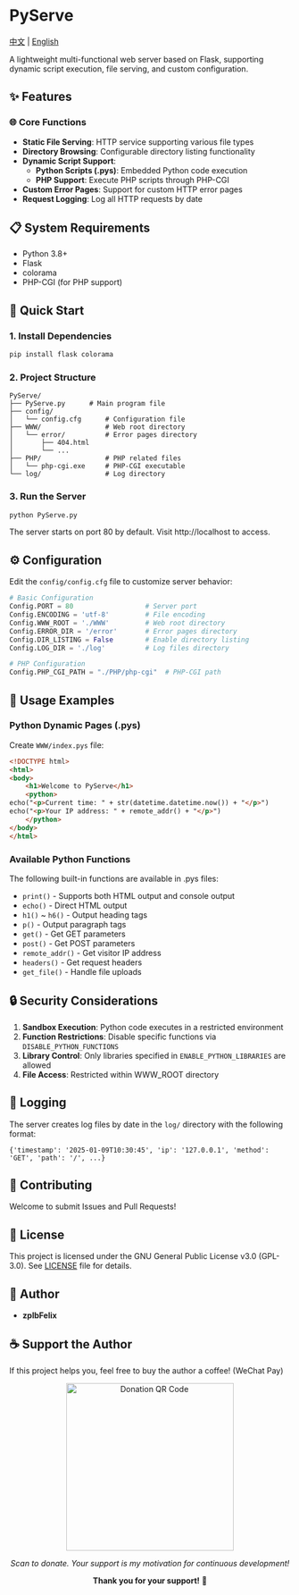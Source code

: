 # PyServe

<div align="left">
  <a href="README_ZH.md">中文</a> | <a href="README.md">English</a>
</div>

A lightweight multi-functional web server based on Flask, supporting dynamic script execution, file serving, and custom configuration.

## ✨ Features

### 🌐 Core Functions
- **Static File Serving**: HTTP service supporting various file types
- **Directory Browsing**: Configurable directory listing functionality
- **Dynamic Script Support**:
  - **Python Scripts (.pys)**: Embedded Python code execution
  - **PHP Support**: Execute PHP scripts through PHP-CGI
- **Custom Error Pages**: Support for custom HTTP error pages
- **Request Logging**: Log all HTTP requests by date

## 📋 System Requirements

- Python 3.8+
- Flask
- colorama
- PHP-CGI (for PHP support)

## 🚀 Quick Start

### 1. Install Dependencies

```bash
pip install flask colorama
```

### 2. Project Structure

```
PyServe/
├── PyServe.py      # Main program file
├── config/
│   └── config.cfg      # Configuration file
├── WWW/                # Web root directory
│   └── error/          # Error pages directory
│       ├── 404.html
│       └── ...
├── PHP/                # PHP related files
│   └── php-cgi.exe     # PHP-CGI executable
└── log/                # Log directory
```

### 3. Run the Server

```bash
python PyServe.py
```

The server starts on port 80 by default. Visit http://localhost to access.

## ⚙️ Configuration

Edit the `config/config.cfg` file to customize server behavior:

```python
# Basic Configuration
Config.PORT = 80                  # Server port
Config.ENCODING = 'utf-8'         # File encoding
Config.WWW_ROOT = './WWW'         # Web root directory
Config.ERROR_DIR = '/error'       # Error pages directory
Config.DIR_LISTING = False        # Enable directory listing
Config.LOG_DIR = './log'          # Log files directory

# PHP Configuration
Config.PHP_CGI_PATH = "./PHP/php-cgi"  # PHP-CGI path
```

## 🎯 Usage Examples

### Python Dynamic Pages (.pys)

Create `WWW/index.pys` file:

```html
<!DOCTYPE html>
<html>
<body>
    <h1>Welcome to PyServe</h1>
    <python>
echo("<p>Current time: " + str(datetime.datetime.now()) + "</p>")
echo("<p>Your IP address: " + remote_addr() + "</p>")
    </python>
</body>
</html>
```

### Available Python Functions

The following built-in functions are available in .pys files:

- `print()` - Supports both HTML output and console output
- `echo()` - Direct HTML output
- `h1()` ~ `h6()` - Output heading tags
- `p()` - Output paragraph tags
- `get()` - Get GET parameters
- `post()` - Get POST parameters
- `remote_addr()` - Get visitor IP address
- `headers()` - Get request headers
- `get_file()` - Handle file uploads

## 🔒 Security Considerations

1. **Sandbox Execution**: Python code executes in a restricted environment
2. **Function Restrictions**: Disable specific functions via `DISABLE_PYTHON_FUNCTIONS`
3. **Library Control**: Only libraries specified in `ENABLE_PYTHON_LIBRARIES` are allowed
4. **File Access**: Restricted within WWW_ROOT directory

## 📝 Logging

The server creates log files by date in the `log/` directory with the following format:

```
{'timestamp': '2025-01-09T10:30:45', 'ip': '127.0.0.1', 'method': 'GET', 'path': '/', ...}
```

## 🤝 Contributing

Welcome to submit Issues and Pull Requests!

## 📄 License

This project is licensed under the GNU General Public License v3.0 (GPL-3.0). See [LICENSE](LICENSE) file for details.

## 👤 Author

- **zplbFelix**

## ☕ Support the Author

If this project helps you, feel free to buy the author a coffee! (WeChat Pay)

<p align="center">
  <img src="https://zplb.org.cn/images/pay.jpg" alt="Donation QR Code" width="300">
</p>

<p align="center">
  <i>Scan to donate. Your support is my motivation for continuous development!</i>
</p>

<p align="center">
  <strong>Thank you for your support!</strong> 🙏
</p>
